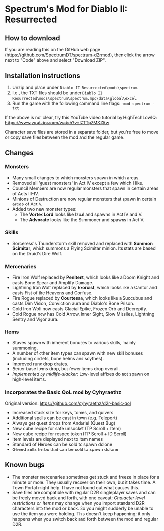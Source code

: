 # Spectrum's Mod for Diablo II: Resurrected

## How to download

If you are reading this on the GitHub web page (https://github.com/SpectrumDT/spectrum-d2rmod), then click the arrow next to "Code" above and select "Download ZIP".

## Installation instructions

1. Unzip and place under `Diablo II Resurrected\mods\spectrum`. 
2. I.e., the TXT files should be under `Diablo II Resurrected\mods\spectrum\spectrum.mpq\data\global\excel`.
3. Run the game with the following command line flags: `-mod spectrum -txt`

If the above is not clear, try this YouTube video tutorial by HighTechLowIQ: https://www.youtube.com/watch?v=lZTTq7MXZ5w 

Character save files are stored in a separate folder, but you're free to move or copy save files between the mod and the regular game.

## Changes
### Monsters
* Many small changes to which monsters spawn in which areas.
* Removed all 'guest monsters' in Act IV except a few which I like.
* Council Members are now regular monsters that spawn in certain areas of Acts III-IV.
* Minions of Destruction are now regular monsters that spawn in certain areas of Act V.
* Added two new monster types: 
  * The **Vortex Lord** looks like Izual and spawns in Act IV and V.
  * The **Advocate** looks like the Summoner and spawns in Act V.

### Skills
* Sorceress's Thunderstorm skill removed and replaced with **Summon Scimitar**, which summons a Flying Scimitar minion. Its stats are based on the Druid's Dire Wolf.

### Mercenaries
* Fire Iron Wolf replaced by **Penitent**, which looks like a Doom Knight and casts Bone Spear and Amplify Damage.
* Lightning Iron Wolf replaced by **Exorcist**, which looks like a Cantor and casts Fist of the Heavens and Confuse.
* Fire Rogue replaced by **Courtesan**, which looks like a Succubus and casts Dim Vision, Conviction aura and Diablo's Bone Prison.
* Cold Iron Wolf now casts Glacial Spike, Frozen Orb and Decrepify.
* Cold Rogue now has Cold Arrow, Inner Sight, Slow Missiles, Lightning Sentry and Vigor aura.

### Items
* Staves spawn with inherent bonuses to various skills, mainly summoning.
* A number of other item types can spawn with new skill bonuses (including circlets, bone helms and scythes).
* Improved rune drop drates.
* Better base items drop, but fewer items drop overall.
* _Implemented by midlife-slacker_: Low-level affixes do not spawn on high-level items.

### Incorporates the Basic QoL mod by Cyhyraethz
Original version: https://github.com/cyhyraethz/d2r-basic-qol 
* Increased stack size for keys, tomes, and quivers
* Additional spells can be cast in town (e.g. Teleport)
* Always get quest drops from Andariel (Quest Bug)
* New cube recipe for safe unsocket (TP Scroll + Item)
* New cube recipe for respec token (TP Scroll + ID Scroll)
* Item levels are displayed next to item names
* Standard of Heroes can be sold to spawn dclone
* Gheed sells herbs that can be sold to spawn dclone

## Known bugs
* The monster mercenaries sometimes get stuck and freeze in place for a minute or more. They usually recover on their own, but it takes time. A Town Portal might help. I have not found out what causes this.
* Save files are compatible with regular D2R singleplayer saves and can be freely moved back and forth, with one caveat: _Character level restrictions on items_ may change when you import standard D2R characters into the mod or back. So you might suddenly be unable to use the item you were holding. This doesn't keep happening; it only happens when you switch back and forth between the mod and regular D2R.




